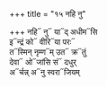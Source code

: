 +++
title = "१५ नहि नु"

+++
नहि᳓ नु᳓ या᳓द् अधीम᳓सि  
इ᳓न्द्रं को᳓ वीरि᳓या परः᳓  
त᳓स्मिन् नृम्ण᳓म् उत᳓ क्र᳓तुं  
देवा᳓ ओ᳓जांसि सं᳓ दधुर्  
अ᳓र्चन्न् अ᳓नु स्वरा᳓जियम्